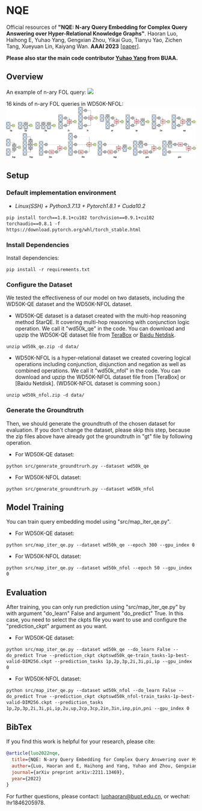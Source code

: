 # NQE

Official resources of **"NQE: N-ary Query Embedding for Complex Query Answering over Hyper-Relational Knowledge Graphs"**. Haoran Luo, Haihong E, Yuhao Yang, Gengxian Zhou, Yikai Guo, Tianyu Yao, Zichen Tang, Xueyuan Lin, Kaiyang Wan. **AAAI 2023** \[[paper](https://doi.org/10.48550/arXiv.2211.13469)\]. 

**Please also star the main code contributor [Yuhao Yang](https://github.com/TimeFighter818/NQE_Nary_Query_Embedding) from BUAA.**

## Overview
An example of n-ary FOL query:
![](./figs/F1.drawio.png)

16 kinds of n-ary FOL queries in WD50K-NFOL:
![](./figs/F4.drawio.png)

## Setup

### Default implementation environment

* *Linux(SSH) + Python3.7.13 + Pytorch1.8.1 + Cuda10.2*

```
pip install torch==1.8.1+cu102 torchvision==0.9.1+cu102 torchaudio==0.8.1 -f https://download.pytorch.org/whl/torch_stable.html
```

### Install Dependencies

Install dependencies:
```
pip install -r requirements.txt
```

### Configure the Dataset

We tested the effectiveness of our model on two datasets, including the WD50K-QE dataset and the WD50K-NFOL dataset.

* WD50K-QE dataset is a dataset created with the multi-hop reasoning method StarQE. It covering multi-hop reasoning with conjunction logic operation. We call it "wd50k_qe" in the code. You can download and upzip the WD50K-QE dataset file from [TeraBox](https://terabox.com/s/1jiIHls_9FSoY--ULOMpcOg) or [Baidu Netdisk](https://pan.baidu.com/s/1IIFaPfXQIKKdWbX1HX6heA?pwd=26mp).

```
unzip wd50k_qe.zip -d data/
```

* WD50K-NFOL is a hyper-relational dataset we created covering logical operations including conjunction, disjunction and negation as well as combined operations. We call it "wd50k_nfol" in the code. You can download and upzip the WD50K-NFOL dataset file from [TeraBox] or [Baidu Netdisk]. (WD50K-NFOL dataset is comming soon.)

```
unzip wd50k_nfol.zip -d data/
```

### Generate the Groundtruth ###

Then, we should generate the groundtruth of the chosen dataset for evaluation. If you don't change the dataset, please skip this step, because the zip files above have already got the groundtruth in "gt\" file by following operation.

* For WD50K-QE dataset:
```
python src/generate_groundtrurh.py --dataset wd50k_qe
```
* For WD50K-NFOL dataset:
```
python src/generate_groundtrurh.py --dataset wd50k_nfol
```

## Model Training ##

You can train query embedding model using "src/map_iter_qe.py".

* For WD50K-QE dataset:
```
python src/map_iter_qe.py --dataset wd50k_qe --epoch 300 --gpu_index 0
```

* For WD50K-NFOL dataset:
```
python src/map_iter_qe.py --dataset wd50k_nfol --epoch 50 --gpu_index 0
```

## Evaluation ##

After training, you can only run prediction using "src/map_iter_qe.py" by with argument "do_learn" False and argument "do_predict" True. In this case, you need to select the ckpts file you want to use and configure the "prediction_ckpt" argument as you want.

* For WD50K-QE dataset:
```
python src/map_iter_qe.py --dataset wd50k_qe --do_learn False --do_predict True --prediction_ckpt ckptswd50k_qe-train_tasks-1p-best-valid-DIM256.ckpt --prediction_tasks 1p,2p,3p,2i,3i,pi,ip --gpu_index 0
```

* For WD50K-NFOL dataset:
```
python src/map_iter_qe.py --dataset wd50k_nfol --do_learn False --do_predict True --prediction_ckpt ckptswd50k_nfol-train_tasks-1p-best-valid-DIM256.ckpt --prediction_tasks 1p,2p,3p,2i,3i,pi,ip,2u,up,2cp,3cp,2in,3in,inp,pin,pni --gpu_index 0
```

## BibTex

If you find this work is helpful for your research, please cite:

```bibtex
@article{luo2022nqe,
  title={NQE: N-ary Query Embedding for Complex Query Answering over Hyper-relational Knowledge Graphs},
  author={Luo, Haoran and E, Haihong and Yang, Yuhao and Zhou, Gengxian and Guo, Yikai and Yao, Tianyu and Tang, Zichen and Lin, Xueyuan and Wan, Kaiyang},
  journal={arXiv preprint arXiv:2211.13469},
  year={2022}
}
```

For further questions, please contact: luohaoran@bupt.edu.cn, or wechat: lhr1846205978.